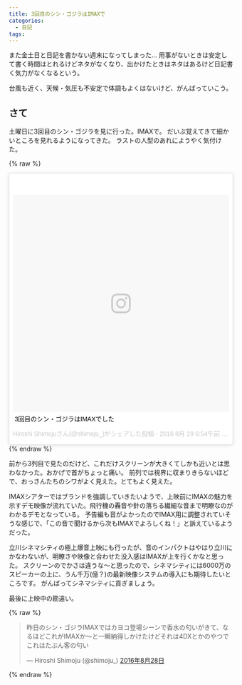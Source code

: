```yaml
---
title: 3回目のシン・ゴジラはIMAXで
categories:
  - 日記
tags:
---
```


また金土日と日記を書かない週末になってしまった…
用事がないときは安定して書く時間はとれるけどネタがなくなり、出かけたときはネタはあるけど日記書く気力がなくなるという。

台風も近く、天候・気圧も不安定で体調もよくはないけど、がんばっていこう。

## さて

土曜日に3回目のシン・ゴジラを見に行った。IMAXで。
だいぶ覚えてきて細かいところを見れるようになってきた。
ラストの人型のあれにようやく気付けた。

{% raw %}
<blockquote class="instagram-media" data-instgrm-captioned data-instgrm-version="7" style=" background:#FFF; border:0; border-radius:3px; box-shadow:0 0 1px 0 rgba(0,0,0,0.5),0 1px 10px 0 rgba(0,0,0,0.15); margin: 1px; max-width:658px; padding:0; width:99.375%; width:-webkit-calc(100% - 2px); width:calc(100% - 2px);"><div style="padding:8px;"> <div style=" background:#F8F8F8; line-height:0; margin-top:40px; padding:50.0% 0; text-align:center; width:100%;"> <div style=" background:url(data:image/png;base64,iVBORw0KGgoAAAANSUhEUgAAACwAAAAsCAMAAAApWqozAAAABGdBTUEAALGPC/xhBQAAAAFzUkdCAK7OHOkAAAAMUExURczMzPf399fX1+bm5mzY9AMAAADiSURBVDjLvZXbEsMgCES5/P8/t9FuRVCRmU73JWlzosgSIIZURCjo/ad+EQJJB4Hv8BFt+IDpQoCx1wjOSBFhh2XssxEIYn3ulI/6MNReE07UIWJEv8UEOWDS88LY97kqyTliJKKtuYBbruAyVh5wOHiXmpi5we58Ek028czwyuQdLKPG1Bkb4NnM+VeAnfHqn1k4+GPT6uGQcvu2h2OVuIf/gWUFyy8OWEpdyZSa3aVCqpVoVvzZZ2VTnn2wU8qzVjDDetO90GSy9mVLqtgYSy231MxrY6I2gGqjrTY0L8fxCxfCBbhWrsYYAAAAAElFTkSuQmCC); display:block; height:44px; margin:0 auto -44px; position:relative; top:-22px; width:44px;"></div></div> <p style=" margin:8px 0 0 0; padding:0 4px;"> <a href="https://www.instagram.com/p/BJsevddDihX/" style=" color:#000; font-family:Arial,sans-serif; font-size:14px; font-style:normal; font-weight:normal; line-height:17px; text-decoration:none; word-wrap:break-word;" target="_blank">3回目のシン・ゴジラはIMAXでした</a></p> <p style=" color:#c9c8cd; font-family:Arial,sans-serif; font-size:14px; line-height:17px; margin-bottom:0; margin-top:8px; overflow:hidden; padding:8px 0 7px; text-align:center; text-overflow:ellipsis; white-space:nowrap;">Hiroshi Shimojuさん(@shimoju_)がシェアした投稿 - <time style=" font-family:Arial,sans-serif; font-size:14px; line-height:17px;" datetime="2016-08-29T13:54:00+00:00">2016  8月 29 6:54午前 PDT</time></p></div></blockquote>
<script async defer src="//platform.instagram.com/en_US/embeds.js"></script>
{% endraw %}

前から3列目で見たのだけど、これだけスクリーンが大きくてしかも近いとは思わなかった。おかげで首がちょっと痛い。
前列では視界に収まりきらないほどで、おっさんたちのシワがよく見えた。とてもよく見えた。

IMAXシアターではブランドを強調していきたいようで、上映前にIMAXの魅力を示すデモ映像が流れていた。飛行機の轟音や針の落ちる繊細な音まで明瞭なのがわかるデモとなっている。
予告編も音がよかったのでIMAX用に調整されていそうな感じで、「この音で聞けるから次もIMAXでよろしくね！」と訴えているようだった。

立川シネマシティの極上爆音上映にも行ったが、音のインパクトはやはり立川にかなわないが、明瞭さや映像と合わせた没入感はIMAXが上を行くかなと思った。
スクリーンのでかさは違うな〜と思ったので、シネマシティには6000万のスピーカーの上に、うん千万(億？)の最新映像システムの導入にも期待したいところです。
がんばってシネマシティに貢ぎましょう。

最後に上映中の勘違い。

{% raw %}
<blockquote class="twitter-tweet" data-lang="ja"><p lang="ja" dir="ltr">昨日のシン・ゴジラIMAXではカヨコ登場シーンで香水の匂いがきて、なるほどこれがIMAXか〜と一瞬納得しかけたけどそれは4DXとかのやつでこれはたぶん客の匂い</p>&mdash; Hiroshi Shimoju (@shimoju_) <a href="https://twitter.com/shimoju_/status/769754089684996098">2016年8月28日</a></blockquote>
<script async src="//platform.twitter.com/widgets.js" charset="utf-8"></script>
{% endraw %}
